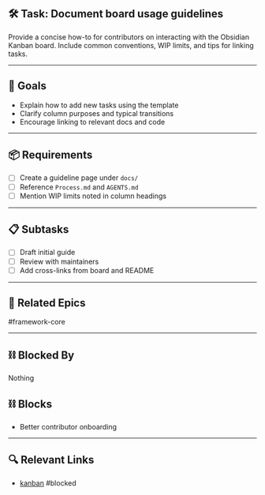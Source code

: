 ## 🛠️ Task: Document board usage guidelines

Provide a concise how-to for contributors on interacting with the Obsidian Kanban board. Include common conventions, WIP limits, and tips for linking tasks.

---

## 🎯 Goals
- Explain how to add new tasks using the template
- Clarify column purposes and typical transitions
- Encourage linking to relevant docs and code

---

## 📦 Requirements
- [ ] Create a guideline page under `docs/`
- [ ] Reference `Process.md` and `AGENTS.md`
- [ ] Mention WIP limits noted in column headings

---

## 📋 Subtasks
- [ ] Draft initial guide
- [ ] Review with maintainers
- [ ] Add cross-links from board and README

---

## 🔗 Related Epics
#framework-core

---

## ⛓️ Blocked By
Nothing

## ⛓️ Blocks
- Better contributor onboarding

---

## 🔍 Relevant Links
- [kanban](../boards/kanban.md)
#blocked
